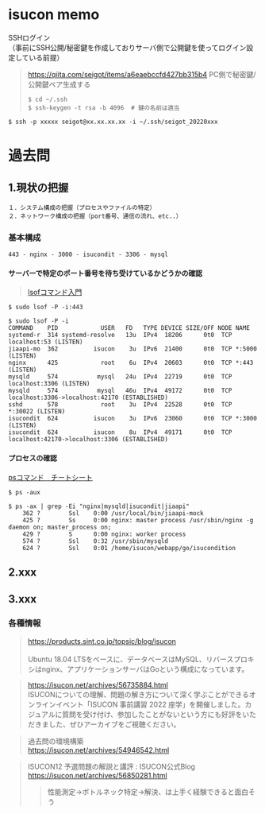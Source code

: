 # isucon memo

SSHログイン<br>
（事前にSSH公開/秘密鍵を作成しておりサーバ側で公開鍵を使ってログイン設定している前提）<br>

> https://qiita.com/seigot/items/a6eaebccfd427bb315b4
> PC側で秘密鍵/公開鍵ペア生成する
>```
>$ cd ~/.ssh
>$ ssh-keygen -t rsa -b 4096  # 鍵の名前は適当
>```

```
$ ssh -p xxxxx seigot@xx.xx.xx.xx -i ~/.ssh/seigot_20220xxx
```

# 過去問

## 1.現状の把握

```
１．システム構成の把握（プロセスやファイルの特定）
２．ネットワーク構成の把握（port番号、通信の流れ、etc..）
```

### 基本構成

```
443 - nginx - 3000 - isucondit - 3306 - mysql
```

#### サーバーで特定のポート番号を待ち受けているかどうかの確認
> [lsofコマンド入門](https://qiita.com/hypermkt/items/905139168b0bc5c28ef2)

```
$ sudo lsof -P -i:443
```

```
$ sudo lsof -P -i
COMMAND    PID            USER   FD   TYPE DEVICE SIZE/OFF NODE NAME
systemd-r  314 systemd-resolve   13u  IPv4  18206      0t0  TCP localhost:53 (LISTEN)
jiaapi-mo  362          isucon    3u  IPv6  21400      0t0  TCP *:5000 (LISTEN)
nginx      425            root    6u  IPv4  20603      0t0  TCP *:443 (LISTEN)
mysqld     574           mysql   24u  IPv4  22719      0t0  TCP localhost:3306 (LISTEN)
mysqld     574           mysql   46u  IPv4  49172      0t0  TCP localhost:3306->localhost:42170 (ESTABLISHED)
sshd       578            root    3u  IPv4  22528      0t0  TCP *:30022 (LISTEN)
isucondit  624          isucon    3u  IPv6  23060      0t0  TCP *:3000 (LISTEN)
isucondit  624          isucon    8u  IPv4  49171      0t0  TCP localhost:42170->localhost:3306 (ESTABLISHED)
```

#### プロセスの確認

[psコマンド　チートシート](https://qiita.com/Higemal/items/6a1f2b4b870d67f67e4e)

```
$ ps -aux
```

```
$ ps -ax | grep -Ei "nginx|mysqld|isucondit|jiaapi"
    362 ?        Ssl    0:00 /usr/local/bin/jiaapi-mock
    425 ?        Ss     0:00 nginx: master process /usr/sbin/nginx -g daemon on; master_process on;
    429 ?        S      0:00 nginx: worker process
    574 ?        Ssl    0:32 /usr/sbin/mysqld
    624 ?        Ssl    0:01 /home/isucon/webapp/go/isucondition
```


## 2.xxx
## 3.xxx

### 各種情報

> https://products.sint.co.jp/topsic/blog/isucon<br> <br>
> Ubuntu 18.04 LTSをベースに、データベースはMySQL、リバースプロキシはnginx、アプリケーションサーバはGoという構成になっています。<br>

> https://isucon.net/archives/56735884.html <br>
> ISUCONについての理解、問題の解き方について深く学ぶことができるオンラインイベント「ISUCON 事前講習 2022 座学」を開催しました。カジュアルに質問を受け付け、参加したことがないという方にも好評をいただきました、ぜひアーカイブをご視聴ください。 

> 過去問の環境構築 <br>
> https://isucon.net/archives/54946542.html

> ISUCON12 予選問題の解説と講評 : ISUCON公式Blog
> https://isucon.net/archives/56850281.html
>> 性能測定→ボトルネック特定→解決、は上手く経験できると面白そう

